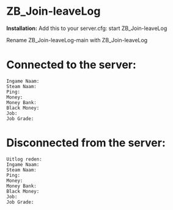 # ZB_Join-leaveLog

**Installation:**
Add this to your server.cfg: start ZB_Join-leaveLog

Rename ZB_Join-leaveLog-main with ZB_Join-leaveLog

# Connected to the server:
```
Ingame Naam:
Steam Naam:
Ping:
Money:
Money Bank:
Black Money:
Job:
Job Grade:
```

# Disconnected from the server:
```
Uitlog reden:
Ingame Naam:
Steam Naam:
Ping:
Money:
Money Bank:
Black Money:
Job:
Job Grade:
```
